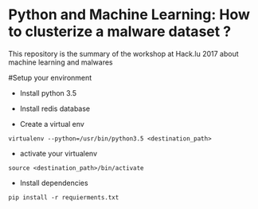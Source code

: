 Python and Machine Learning: How to clusterize a malware dataset ?
======================================

This repository is the summary of the workshop at Hack.lu 2017 about machine learning and malwares

#Setup your environment

* Install python 3.5

* Install redis database

* Create a virtual env

`virtualenv --python=/usr/bin/python3.5 <destination_path>`

* activate your virtualenv

`source <destination_path>/bin/activate`

* Install dependencies

`pip install -r requierments.txt` 

 
